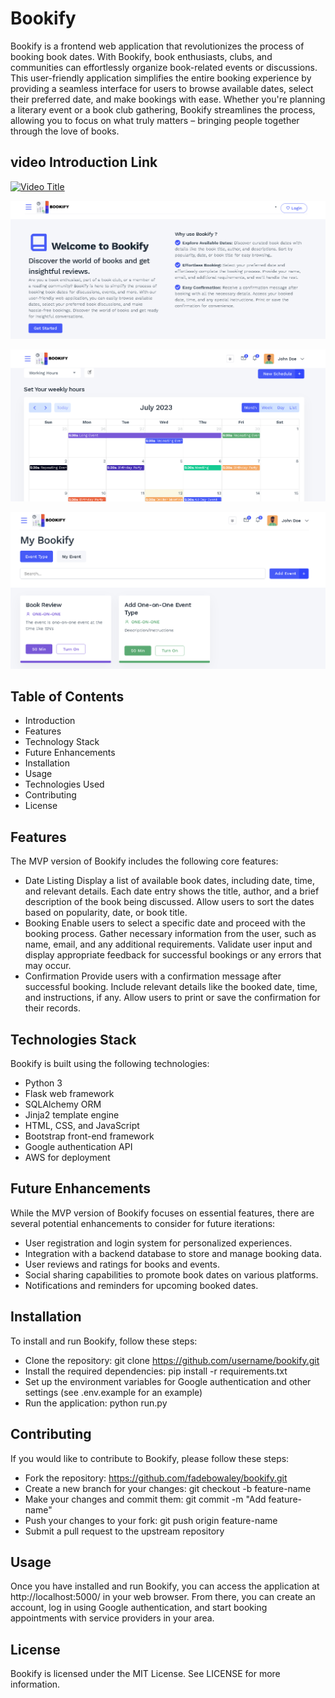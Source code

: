 # Bookify

Bookify is a frontend web application that revolutionizes the process of booking book dates. With Bookify, book enthusiasts, clubs, and communities can effortlessly organize book-related events or discussions. This user-friendly application simplifies the entire booking experience by providing a seamless interface for users to browse available dates, select their preferred date, and make bookings with ease. Whether you're planning a literary event or a book club gathering, Bookify streamlines the process, allowing you to focus on what truly matters – bringing people together through the love of books.

## video Introduction Link


[![Video Title](https://img.youtube.com/vi/XLx-by4Z8JU&t=3s/0.jpg)](https://www.youtube.com/watch?v=XLx-by4Z8JU&t=3s)



![Image Description](./examples/bookify_landing-page.png)

![Image Description](./examples/bookify-calender.png)

![Image Description](./examples/bookify-event_type.png)


## Table of Contents
 - Introduction
 - Features
 - Technology Stack
 - Future Enhancements
 - Installation
 - Usage
 - Technologies Used
 - Contributing
 - License


## Features
The MVP version of Bookify includes the following core features:

- Date Listing
Display a list of available book dates, including date, time, and relevant details.
Each date entry shows the title, author, and a brief description of the book being discussed.
Allow users to sort the dates based on popularity, date, or book title.
- Booking
Enable users to select a specific date and proceed with the booking process.
Gather necessary information from the user, such as name, email, and any additional requirements.
Validate user input and display appropriate feedback for successful bookings or any errors that may occur.
- Confirmation
Provide users with a confirmation message after successful booking.
Include relevant details like the booked date, time, and instructions, if any.
Allow users to print or save the confirmation for their records.


## Technologies Stack
Bookify is built using the following technologies:

- Python 3
- Flask web framework
- SQLAlchemy ORM
- Jinja2 template engine
- HTML, CSS, and JavaScript
- Bootstrap front-end framework
- Google authentication API
- AWS for deployment


## Future Enhancements
While the MVP version of Bookify focuses on essential features, there are several potential enhancements to consider for future iterations:

 - User registration and login system for personalized experiences.
 - Integration with a backend database to store and manage booking data.
 - User reviews and ratings for books and events.
 - Social sharing capabilities to promote book dates on various platforms.
 - Notifications and reminders for upcoming booked dates.

## Installation
To install and run Bookify, follow these steps:
- Clone the repository: git clone https://github.com/username/bookify.git
- Install the required dependencies: pip install -r requirements.txt
- Set up the environment variables for Google authentication and other settings (see .env.example for an example)
- Run the application: python run.py


## Contributing
If you would like to contribute to Bookify, please follow these steps:

- Fork the repository: https://github.com/fadebowaley/bookify.git
- Create a new branch for your changes: git checkout -b feature-name
- Make your changes and commit them: git commit -m "Add feature-name"
- Push your changes to your fork: git push origin feature-name
- Submit a pull request to the upstream repository


## Usage
Once you have installed and run Bookify, you can access the application at http://localhost:5000/ in your web browser. From there, you can create an account, log in using Google authentication, and start booking appointments with service providers in your area.
 
## License
Bookify is licensed under the MIT License. See LICENSE for more information.